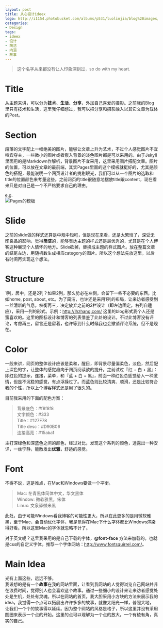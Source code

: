 ```yaml
---
layout: post
title: 从心设计ideex
logo: http://i1154.photobucket.com/albums/p531/luolinjia/blog%20images/title_zps31f49f82.png
categories:
- Design
tags:
- ideex
- 设计
- 简洁
- 内涵
- 故事
---
```


> 这个名字从来都没有让人印象深刻过，so do with my heart.   

# Title  
从主题来讲，可以分为**技术**、**生活**、**分享**，外加自己喜爱的摄影。之前我的Blog里只有技术和生活，这里我仔细想过，我可以把分享和摄影融入以其它文章为载体的Post。  

# Section  
段落的文字配上一幅绝美的图片，能够让文章上升为艺术，不过个人感觉图片不宜喧宾夺主，一些微小的图片或者嵌入背景的淡色图片都是可以采用的。由于Jekyll里面用的是Markdown作解析，背景图片不宜采用，这里采用图片搭配文章。图片的位置，可以放在文章的最前端，其实Pages里面的这个模板就挺好的，尤其是颜色的搭配，最能说明一个网页设计者的挑剔眼光，我们可以从一个图片的选取和title的位置颜色来考量这些。之前网页的title很随意地摆放title跟content，现在看来只是对自己是一个不严格要求自己的理由。  

e.g.  
![Pages的模板](http://i1154.photobucket.com/albums/p531/luolinjia/blog%20images/Snip20141001_1_zps96d48516.png)

# Slide  
之前的slide做的样式还算是中规中矩吧，但是现在来看，还是太繁琐了，深受无印良品的影响，觉得**简洁**的，能够表达主题的样式还是最优秀的，尤其是在个人博客这种展现个人情怀的地方。Slide砍掉，替换成主题的样式图片。放在整篇文章的结尾左边，用随机数生成相应category的图片。所以这个想法先放这里，以后有时间再实现这个想法。     

# Structure  
1列，居中，还是2列？如果2列，那么势必在左侧，会留下一些不必要的东西，比如home, post, about, etc。为了简洁，也许还是采用1列的布局，让来访者感受到一丝清新的气息，权衡再三，决定放弃之前的2栏设计（即左边固定，右列自适应），采用一列的形式。示例：<http://lhzhang.com/> 这里的blog形式我个人还是蛮喜欢的。这里的图标设计和博客的列表借鉴了此处的设计。不过此博客没有评论，考虑再三，留言还是留着，也许等到什么时候我也会撤销评论系统，但不是现在。  

# Color  
一般来讲，网页的整体设计应该是柔和，醒目，即背景尽量偏柔色，淡色，然后配上深色的字，让整体的感觉趋向于网页阅读欲的提升。之前试过『红 + 白 + 黑』：即红色的提示，连接，菜单，和『蓝 + 白 + 黑』，前面一种红色总感觉给人一种激情，但是不沉稳的感觉，有点浮躁过了。而蓝色则比较清爽、顺滑，还是比较符合我的个性，所以上个博客样式还是用了很久的。  

目前我采用的下面的配色方案：  

> 背景底色：#f8f8f8  
> 文字颜色：#333  
> Title：#127F78  
> Title desc：#D90B06  
> 连接高亮：#15aba1  

主打深绿色和深蓝色之间的颜色，经过对比，发现这个系列的颜色，透露出一种安详，一丝宁静，能散发出**优雅**，舒适的感觉。  

# Font  
不得不说，这是难点，在Mac和Windows要做一个平衡。  

> Mac: 冬青黑体简体中文，华文黑体    
> Window: 微软雅黑，宋体  
> Linux: 文泉驿微米黑  

此处，由于可能Windows看我博客的可能性更大，所以在此更多的是用微软雅黑，至于Mac，会自动优化字体，我是觉得在Mac下什么字体都比Windows渲染得好看。所以这里Mac的字体就忽略不计了。  

对于英文呢？这里我采用的是自己下载的字体，**@font-face** 方法来加载的。也就是css的自定义字体。推荐一个字体网站：<http://www.fontsquirrel.com/>。  

# Main Idea  
光有上面这些，远远不够。  
我设想的是有一个**故事**在我的网站里面，让看到我网站的人觉得浏览自己网站并非在浪费时间，觉得别人也会喜欢这个故事。通过一些细小的设计来让来访者感觉处处是生机，处处有灵魂。所以在网站的首页，我大胆采用小方块的方法来展示我的idea，我觉得一个点可以拓展出许许多多的故事，就像太阳光一样，普照大地，让我们一个个的故事得以延续。因为整个网站的风格是格子，所以这里并没有采用圆圈来表示一个点的开始。这里的点可以理解为一个点的放大，一个有棱有角，真实的自己。  
